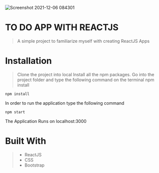 ![Screenshot 2021-12-06 084301](https://user-images.githubusercontent.com/78777206/144866199-5f00d75c-43e2-42fa-8727-d22e9d84e4e9.png)



# TO DO APP WITH REACTJS
> A simple project to familiarize myself with creating ReactJS Apps

# Installation
>  Clone the project into local
>  Install all the npm packages. Go into the project folder and type the following command on the terminal npm install
```
npm install
```
In order to run the application type the following command

```
npm start
```
The Application Runs on localhost:3000

# Built With
>- ReactJS
>- CSS
>- Bootstrap 



